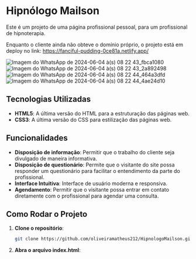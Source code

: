 # Hipnólogo Mailson

Este é um projeto de uma página profissional pessoal, para um profissional de hipnoterapia.

Enquanto o cliente ainda não obteve o domínio próprio, o projeto está em deploy no link: https://fanciful-pudding-0ce81a.netlify.app/

![Imagem do WhatsApp de 2024-06-04 à(s) 08 22 43_fbca1080](https://github.com/oliveiramatheus212/HipnologoMailson/assets/61399334/7028aabb-3e79-4136-8c2e-83cb65066e7c)
![Imagem do WhatsApp de 2024-06-04 à(s) 08 22 43_2a892498](https://github.com/oliveiramatheus212/HipnologoMailson/assets/61399334/c05f5109-8303-417b-a6c8-a16e3fb2c30c)
![Imagem do WhatsApp de 2024-06-04 à(s) 08 22 44_464a3dfd](https://github.com/oliveiramatheus212/HipnologoMailson/assets/61399334/cd623e36-ffb5-4dfa-bf98-74895fcdbf71)
![Imagem do WhatsApp de 2024-06-04 à(s) 08 22 44_4ae24d10](https://github.com/oliveiramatheus212/HipnologoMailson/assets/61399334/adc942c1-163e-4a59-9c96-9b2ecb8f5a0a)

## Tecnologias Utilizadas

- **HTML5**: A última versão do HTML para a estruturação das páginas web.
- **CSS3**: A última versão do CSS para estilização das páginas web.

## Funcionalidades

- **Disposição de informação**: Permitir que o trabalho do cliente seja divulgado de maneira informativa.
- **Disposição de questionário**: Permite que o visitante do site possa responder um questionário para facilitar o entendimento da parte do profissional.
- **Interface Intuitiva**: Interface de usuário moderna e responsiva.
- **Agendamento**: Permitir que o visitante possa entrar em contato diretamente com o profissional para agendar uma consulta.

## Como Rodar o Projeto

1. **Clone o repositório**:

   ```sh
   git clone https://github.com/oliveiramatheus212/HipnologoMailson.git

2. **Abra o arquivo index.html**:
   
